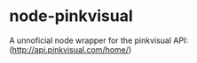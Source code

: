 # node-pinkvisual
A unnoficial node wrapper for the pinkvisual API: (http://api.pinkvisual.com/home/)
